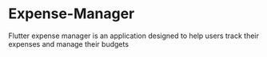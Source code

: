 # Expense-Manager
Flutter expense manager is an application designed to help users track their expenses and manage their budgets
